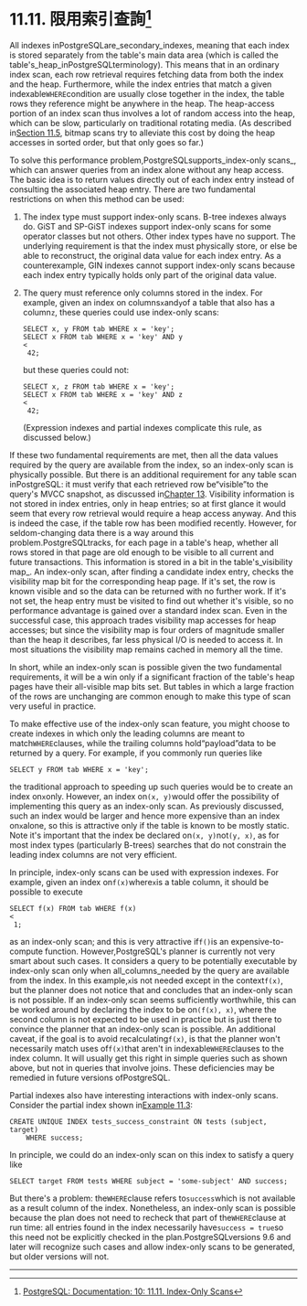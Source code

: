 # 11.11. 限用索引查詢[^1]

All indexes inPostgreSQLare_secondary_indexes, meaning that each index is stored separately from the table's main data area \(which is called the table's_heap_inPostgreSQLterminology\). This means that in an ordinary index scan, each row retrieval requires fetching data from both the index and the heap. Furthermore, while the index entries that match a given indexable`WHERE`condition are usually close together in the index, the table rows they reference might be anywhere in the heap. The heap-access portion of an index scan thus involves a lot of random access into the heap, which can be slow, particularly on traditional rotating media. \(As described in[Section 11.5](https://www.postgresql.org/docs/10/static/indexes-bitmap-scans.html), bitmap scans try to alleviate this cost by doing the heap accesses in sorted order, but that only goes so far.\)

To solve this performance problem,PostgreSQLsupports_index-only scans_, which can answer queries from an index alone without any heap access. The basic idea is to return values directly out of each index entry instead of consulting the associated heap entry. There are two fundamental restrictions on when this method can be used:

1. The index type must support index-only scans. B-tree indexes always do. GiST and SP-GiST indexes support index-only scans for some operator classes but not others. Other index types have no support. The underlying requirement is that the index must physically store, or else be able to reconstruct, the original data value for each index entry. As a counterexample, GIN indexes cannot support index-only scans because each index entry typically holds only part of the original data value.

2. The query must reference only columns stored in the index. For example, given an index on columns`x`and`y`of a table that also has a column`z`, these queries could use index-only scans:

   ```
   SELECT x, y FROM tab WHERE x = 'key';
   SELECT x FROM tab WHERE x = 'key' AND y 
   <
    42;

   ```

   but these queries could not:

   ```
   SELECT x, z FROM tab WHERE x = 'key';
   SELECT x FROM tab WHERE x = 'key' AND z 
   <
    42;

   ```

   \(Expression indexes and partial indexes complicate this rule, as discussed below.\)

If these two fundamental requirements are met, then all the data values required by the query are available from the index, so an index-only scan is physically possible. But there is an additional requirement for any table scan inPostgreSQL: it must verify that each retrieved row be“visible”to the query's MVCC snapshot, as discussed in[Chapter 13](https://www.postgresql.org/docs/10/static/mvcc.html). Visibility information is not stored in index entries, only in heap entries; so at first glance it would seem that every row retrieval would require a heap access anyway. And this is indeed the case, if the table row has been modified recently. However, for seldom-changing data there is a way around this problem.PostgreSQLtracks, for each page in a table's heap, whether all rows stored in that page are old enough to be visible to all current and future transactions. This information is stored in a bit in the table's_visibility map_. An index-only scan, after finding a candidate index entry, checks the visibility map bit for the corresponding heap page. If it's set, the row is known visible and so the data can be returned with no further work. If it's not set, the heap entry must be visited to find out whether it's visible, so no performance advantage is gained over a standard index scan. Even in the successful case, this approach trades visibility map accesses for heap accesses; but since the visibility map is four orders of magnitude smaller than the heap it describes, far less physical I/O is needed to access it. In most situations the visibility map remains cached in memory all the time.

In short, while an index-only scan is possible given the two fundamental requirements, it will be a win only if a significant fraction of the table's heap pages have their all-visible map bits set. But tables in which a large fraction of the rows are unchanging are common enough to make this type of scan very useful in practice.

To make effective use of the index-only scan feature, you might choose to create indexes in which only the leading columns are meant to match`WHERE`clauses, while the trailing columns hold“payload”data to be returned by a query. For example, if you commonly run queries like

```
SELECT y FROM tab WHERE x = 'key';

```

the traditional approach to speeding up such queries would be to create an index on`x`only. However, an index on`(x, y)`would offer the possibility of implementing this query as an index-only scan. As previously discussed, such an index would be larger and hence more expensive than an index on`x`alone, so this is attractive only if the table is known to be mostly static. Note it's important that the index be declared on`(x, y)`not`(y, x)`, as for most index types \(particularly B-trees\) searches that do not constrain the leading index columns are not very efficient.

In principle, index-only scans can be used with expression indexes. For example, given an index on`f(x)`where`x`is a table column, it should be possible to execute

```
SELECT f(x) FROM tab WHERE f(x) 
<
 1;

```

as an index-only scan; and this is very attractive if`f()`is an expensive-to-compute function. However,PostgreSQL's planner is currently not very smart about such cases. It considers a query to be potentially executable by index-only scan only when all_columns_needed by the query are available from the index. In this example,`x`is not needed except in the context`f(x)`, but the planner does not notice that and concludes that an index-only scan is not possible. If an index-only scan seems sufficiently worthwhile, this can be worked around by declaring the index to be on`(f(x), x)`, where the second column is not expected to be used in practice but is just there to convince the planner that an index-only scan is possible. An additional caveat, if the goal is to avoid recalculating`f(x)`, is that the planner won't necessarily match uses of`f(x)`that aren't in indexable`WHERE`clauses to the index column. It will usually get this right in simple queries such as shown above, but not in queries that involve joins. These deficiencies may be remedied in future versions ofPostgreSQL.

Partial indexes also have interesting interactions with index-only scans. Consider the partial index shown in[Example 11.3](https://www.postgresql.org/docs/10/static/indexes-partial.html#indexes-partial-ex3):

```
CREATE UNIQUE INDEX tests_success_constraint ON tests (subject, target)
    WHERE success;

```

In principle, we could do an index-only scan on this index to satisfy a query like

```
SELECT target FROM tests WHERE subject = 'some-subject' AND success;

```

But there's a problem: the`WHERE`clause refers to`success`which is not available as a result column of the index. Nonetheless, an index-only scan is possible because the plan does not need to recheck that part of the`WHERE`clause at run time: all entries found in the index necessarily have`success = true`so this need not be explicitly checked in the plan.PostgreSQLversions 9.6 and later will recognize such cases and allow index-only scans to be generated, but older versions will not.

---



[^1]:  [PostgreSQL: Documentation: 10: 11.11. Index-Only Scans](https://www.postgresql.org/docs/10/static/indexes-index-only-scans.html)

